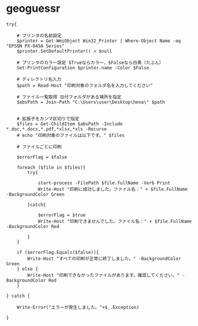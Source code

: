 # geoguessr


    try{

        # プリンタの名前設定
        $printer = Get-WmiObject Win32_Printer | Where-Object Name -eq "EPSON PX-045A Series"
        $printer.SetDefaultPrinter() > $null

        # プリンタのカラー設定 $Trueならカラー、$Falseなら白黒（たぶん）
        Set-PrintConfiguration $printer.name -Color $False

        # ディレクトリ名入力
        $path = Read-Host "印刷対象のフォルダ名を入力してください"

        # ファイル一覧取得 日付フォルダがある場所を指定
        $absPath = Join-Path "C:\Users\user\Desktop\hena\" $path


        # 拡張子をカンマ区切りで指定
        $files = Get-ChildItem $absPath -Include *.doc,*.docx,*.pdf,*xlsx,*xls -Recurse
        # echo "印刷対象のファイルは以下です。" $files

        # ファイルごとに印刷

        $errorFlag = $false

        foreach ($file in $files){
            try{

                start-process -FilePath $file.fullName -Verb Print
                Write-Host "印刷に成功しました。ファイル名：" + $file.FullName -BackgroundColor Green

            }catch{

                $errorFlag = $true
                Write-Host "印刷できませんでした。ファイル名：" + $file.FullName -BackgroundColor Red

            }
        }

        if ($errorFlag.Equals($false)){
            Write-Host "すべての印刷が正常に終了しました。" -BackgroundColor Green
        } else {
            Write-Host "印刷できなかったファイルがあります。確認してください。" -BackgroundColor Red
        }

    } catch {

        Write-Error("エラーが発生しました。"+$_.Exception)

    }
